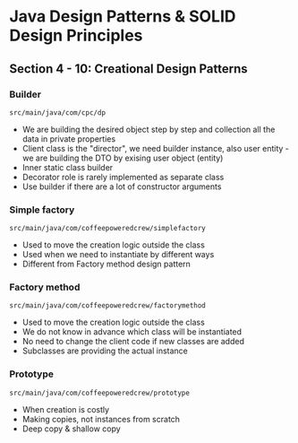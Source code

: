 # Java Design Patterns & SOLID Design Principles


## Section 4 - 10: Creational Design Patterns
### Builder
```
src/main/java/com/cpc/dp
```
* We are building the desired object step by step and collection all the data in private properties
* Client class is the "director", we need builder instance, also user entity - we are building the DTO by exising user object (entity)
* Inner static class builder
* Decorator role is rarely implemented as separate class
* Use builder if there are a lot of constructor arguments

### Simple factory
```
src/main/java/com/coffeepoweredcrew/simplefactory
```
* Used to move the creation logic outside the class
* Used when we need to instantiate by different ways
* Different from Factory method design pattern

### Factory method
```
src/main/java/com/coffeepoweredcrew/factorymethod
```
* Used to move the creation logic outside the class
* We do not know in advance which class will be instantiated
* No need to change the client code if new classes are added
* Subclasses are providing the actual instance

### Prototype
```
src/main/java/com/coffeepoweredcrew/prototype
```
* When creation is costly
* Making copies, not instances from scratch
* Deep copy & shallow copy